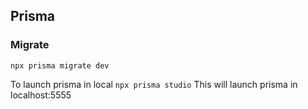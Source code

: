 ## Prisma

### Migrate
`npx prisma migrate dev`

To launch prisma in local
`npx prisma studio`
This will launch prisma in localhost:5555